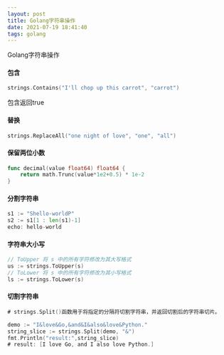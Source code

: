 ```yaml
---
layout: post
title: Golang字符串操作
date: 2021-07-19 18:41:40
tags: golang
---
```

Golang字符串操作
<!-- more -->

#### 包含
```go
strings.Contains("I'll chop up this carrot", "carrot")
```
包含返回true

#### 替换
```go
strings.ReplaceAll("one night of love", "one", "all")
```

#### 保留两位小数
```go
func decimal(value float64) float64 {
	return math.Trunc(value*1e2+0.5) * 1e-2
}

```

#### 分割字符串
```go
s1 := "Shello-worldP"
s2 := s1[1 : len(s1)-1]
echo: hello-world
```

#### 字符串大小写
```go
// ToUpper 将 s 中的所有字符修改为其大写格式
us := strings.ToUpper(s)
// ToLower 将 s 中的所有字符修改为其小写格式
ls := strings.ToLower(s)
```

#### 切割字符串
```go
# strings.Split()函数用于将指定的分隔符切割字符串，并返回切割后的字符串切片。

demo := "I&love&Go,&and&I&also&love&Python."
string_slice := strings.Split(demo, "&")
fmt.Println("result:",string_slice)
# result: [I love Go, and I also love Python.]
```